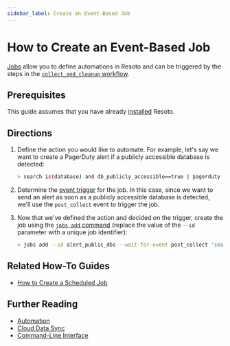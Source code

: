 ```yaml
---
sidebar_label: Create an Event-Based Job
---
```


# How to Create an Event-Based Job

[Jobs](../../concepts/automation/index.md) allow you to define automations in Resoto and can be triggered by the steps in the [`collect_and_cleanup` workflow](../../concepts/cloud-data-sync/index.md#collect_and_cleanup-workflow).

## Prerequisites

This guide assumes that you have already [installed](../../getting-started/install-resoto/index.md) Resoto.

## Directions

1. Define the action you would like to automate. For example, let's say we want to create a PagerDuty alert if a publicly accessible database is detected:

   ```bash
   > search is(database) and db_publicly_accessible==true | pagerduty summary="Databases found that are publicly accessible" dedup_key="dbs_publicly_accessible"
   ```

2. Determine the [event trigger](../../concepts/automation/index.md#event-trigger) for the job. In this case, since we want to send an alert as soon as a publicly accessible database is detected, we'll use the `post_collect` event to trigger the job.

3. Now that we've defined the action and decided on the trigger, create the job using the [`jobs add` command](../../reference/cli/action-commands/jobs/add.md) (replace the value of the `--id` parameter with a unique job identifier):

   ```bash
   > jobs add --id alert_public_dbs --wait-for-event post_collect 'search is(database) and db_publicly_accessible==true | pagerduty summary="Databases found that are public to the internet" dedup_key="dbs_publicly_accessible"'
   ```

## Related How-To Guides

- [How to Create a Scheduled Job](./create-a-scheduled-job.md)

## Further Reading

- [Automation](../../concepts/automation/index.md)
- [Cloud Data Sync](../../concepts/cloud-data-sync/index.md)
- [Command-Line Interface](../../reference/cli/index.md)
